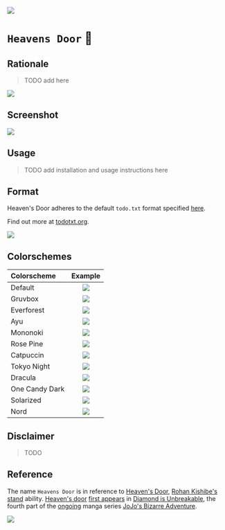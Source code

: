 [![](https://img.shields.io/badge/heavens_door_1.0.0-passing-green)](https://github.com/gongahkia/heavens-door/releases/tag/1.0.0)

# `Heavens Door` 📝

## Rationale

> TODO add here

![](./asset/screenshot/rationale.png)

## Screenshot

![](./asset/screenshot/generic.png)

## Usage

> TODO add installation and usage instructions here

## Format

Heaven's Door adheres to the default `todo.txt` format specified [here](https://github.com/todotxt/todo.txt).  
  
Find out more at [todotxt.org](http://todotxt.org/).

![](./asset/screenshot/reference.svg)

## Colorschemes

| Colorscheme | Example |
| :--- | :---: |
| Default | ![](./asset/screenshot/default.png) |
| Gruvbox | ![](./asset/screenshot/gruvbox.png) |
| Everforest | ![](./asset/screenshot/everforest.png) |
| Ayu | ![](./asset/screenshot/ayu.png) |
| Mononoki | ![](./asset/screenshot/mononoki.png) |
| Rose Pine | ![](./asset/screenshot/rosePine.png) |
| Catpuccin | ![](./asset/screenshot/catpuccin.png) |
| Tokyo Night | ![](./asset/screenshot/tokyoNight.png) |
| Dracula | ![](./asset/screenshot/dracula.png) |
| One Candy Dark | ![](./asset/screenshot/oneCandyDark.png) |
| Solarized | ![](./asset/screenshot/solarized.png) |
| Nord | ![](./asset/screenshot/nord.png) |

## Disclaimer

> TODO

## Reference

The name `Heavens Door` is in reference to [Heaven's Door](https://jojo.fandom.com/wiki/Heaven%27s_Door), [Rohan Kishibe's](https://jojo.fandom.com/wiki/Rohan_Kishibe) [stand](https://jojo.fandom.com/wiki/Stand) ability. [Heaven's door](https://jojo.fandom.com/wiki/Heaven%27s_Door) [first appears](https://www.reddit.com/r/StardustCrusaders/comments/xt5003/why_does_heavens_door_get_to_keep_its_name_while/) in [Diamond is Unbreakable](https://jojo.fandom.com/wiki/Stand), the fourth part of the [ongoing](https://www.reddit.com/r/StardustCrusaders/comments/15e13dg/is_jojos_bizarre_adventure_still_ongoing/?rdt=43328) manga series [JoJo's Bizarre Adventure](https://jojo.fandom.com/wiki/JoJo%27s_Bizarre_Adventure).

![](./asset/logo/stand.png)